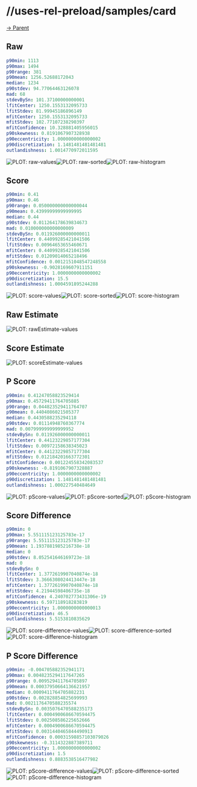 
# //uses-rel-preload/samples/card

[→ Parent](../..)


## Raw


```yaml
p90min: 1113
p90max: 1494
p90range: 381
p90mean: 1256.52688172043
median: 1234
p90stdev: 94.77064463126078
mad: 68
stdevBySn: 101.37100000000001
lfitCenter: 1250.1553132095733
lfitStdev: 81.99945186896149
mfitCenter: 1250.1553132095733
mfitStdev: 102.77107238290397
mfitConfidence: 10.328881405956015
p90skewness: 0.8191067907328938
p90eccentricity: 1.0000000000000002
p90discretization: 1.1481481481481481
outlandishness: 1.0014770972011595

```

![PLOT: raw-values](./raw/values.svg)![PLOT: raw-sorted](./raw/sorted.svg)![PLOT: raw-histogram](./raw/histogram.svg)
## Score


```yaml
p90min: 0.41
p90max: 0.46
p90range: 0.050000000000000044
p90mean: 0.43999999999999995
median: 0.44
p90stdev: 0.011264178639834673
mad: 0.010000000000000009
stdevBySn: 0.011926000000000011
lfitCenter: 0.44099285421041506
lfitStdev: 0.00964653655460671
mfitCenter: 0.44099285421041506
mfitStdev: 0.01209014065218496
mfitConfidence: 0.0012151048547248558
p90skewness: -0.9028169607911151
p90eccentricity: 1.0000000000000002
p90discretization: 15.5
outlandishness: 1.0004591895244288

```

![PLOT: score-values](./score/values.svg)![PLOT: score-sorted](./score/sorted.svg)![PLOT: score-histogram](./score/histogram.svg)
## Raw Estimate

![PLOT: rawEstimate-values](./rawEstimate/values.svg)
## Score Estimate

![PLOT: scoreEstimate-values](./scoreEstimate/values.svg)
## P Score


```yaml
p90min: 0.41247058823529414
p90max: 0.45729411764705885
p90range: 0.044823529411764707
p90mean: 0.4404086021505377
median: 0.4430588235294118
p90stdev: 0.01114948760367774
mad: 0.007999999999999952
stdevBySn: 0.011926000000000011
lfitCenter: 0.44123229857177304
lfitStdev: 0.00972158638345023
mfitCenter: 0.44123229857177304
mfitStdev: 0.012184201663772301
mfitConfidence: 0.001224558342083537
p90skewness: -0.8191067907328887
p90eccentricity: 1.0000000000000002
p90discretization: 1.1481481481481481
outlandishness: 1.000227540484649

```

![PLOT: pScore-values](./pScore/values.svg)![PLOT: pScore-sorted](./pScore/sorted.svg)![PLOT: pScore-histogram](./pScore/histogram.svg)
## Score Difference


```yaml
p90min: 0
p90max: 5.551115123125783e-17
p90range: 5.551115123125783e-17
p90mean: 1.1937881985216738e-18
median: 0
p90stdev: 8.052541646169723e-18
mad: 0
stdevBySn: 0
lfitCenter: 1.3772619907040874e-18
lfitStdev: 3.3666308024413447e-18
mfitCenter: 1.3772619907040874e-18
mfitStdev: 4.21944598406735e-18
mfitConfidence: 4.240702773431306e-19
p90skewness: 6.597118918283819
p90eccentricity: 1.0000000000000013
p90discretization: 46.5
outlandishness: 5.5153810835629

```

![PLOT: score-difference-values](./score-difference/values.svg)![PLOT: score-difference-sorted](./score-difference/sorted.svg)![PLOT: score-difference-histogram](./score-difference/histogram.svg)
## P Score Difference


```yaml
p90min: -0.004705882352941171
p90max: 0.0048235294117647265
p90range: 0.009529411764705897
p90mean: 0.00037950664136621957
median: 0.0009411764705882231
p90stdev: 0.002828854825699993
mad: 0.0021176470588235574
stdevBySn: 0.0035076470588235173
lfitCenter: 0.0004900686670594475
lfitStdev: 0.002508586225652666
mfitCenter: 0.0004900686670594475
mfitStdev: 0.0031440465844490913
mfitConfidence: 0.00031598857103079026
p90skewness: -0.3114322887389711
p90eccentricity: 1.0000000000000002
p90discretization: 1.5
outlandishness: 0.8883538516477982

```

![PLOT: pScore-difference-values](./pScore-difference/values.svg)![PLOT: pScore-difference-sorted](./pScore-difference/sorted.svg)![PLOT: pScore-difference-histogram](./pScore-difference/histogram.svg)